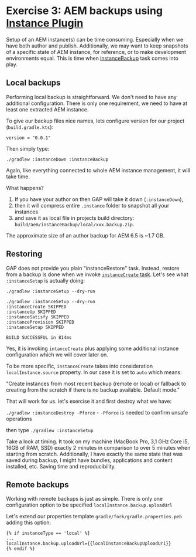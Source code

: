# Exercise 3: AEM backups using [Instance Plugin](https://github.com/Cognifide/gradle-aem-plugin#instance-plugin)

Setup of an AEM instance(s) can be time consuming. Especially when we have both author and publish. Additionally, we may want to keep snapshots of a specific state of AEM instance, for reference, or to make development environments equal. This is time when [instanceBackup](https://github.com/Cognifide/gradle-aem-plugin#task-instancebackup) task comes into play. 

## Local backups

Performing local backup is straightforward. We don't need to have any additional configuration. There is only one requirement, we need to have at least one extracted AEM instance.

To give our backup files nice names, lets configure version for our project (`build.gradle.kts`):

`version = "0.0.1"` 

Then simply type:

`./gradlew :instanceDown :instanceBackup`

Again, like everything connected to whole AEM instance management, it will take time. 

What happens? 
1. If you have your author on then GAP will take it down (`:instanceDown`), 
2. then it will compress entire `.instance` folder to snapshot all your instances 
3. and save it as local file in projects build directory: `build/aem/instanceBackup/local/xxx.backup.zip`.

The approximate size of an author backup for AEM 6.5 is ~1.7 GB.

## Restoring

GAP does not provide you plain "instanceRestore" task. Instead, restore from a backup is done when we invoke [`instanceCreate` task](https://github.com/Cognifide/gradle-aem-plugin#task-instancecreate).
Let's see what `:instanceSetup` is actually doing:

`./gradlew :instanceSetup --dry-run`

```
./gradlew :instanceSetup --dry-run
:instanceCreate SKIPPED
:instanceUp SKIPPED
:instanceSatisfy SKIPPED
:instanceProvision SKIPPED
:instanceSetup SKIPPED

BUILD SUCCESSFUL in 814ms
```

Yes, it is invoking `intanceCreate` plus applying some additional instance configuration which we will cover later on.

To be more specific, `instanceCreate` takes into consideration `localInstance.source` property. In our case it is set to `auto` which means:

"Create instances from most recent backup (remote or local) or fallback to creating from the scratch if there is no backup available. Default mode."

That will work for us. let's exercise it and first destroy what we have:

`./gradlew :instanceDestroy -Pforce` - `-Pforce` is needed to confirm unsafe operations   

then type
`./gradlew :instanceSetup`

Take a look at timing. It took on my machine (MacBook Pro, 3,1 GHz Core i5, 16GB of RAM, SSD) exactly 2 minutes in comparison to over 5 minutes when starting from scratch.
Additionally, I have exactly the same state that was saved during backup, I might have bundles, applications and content installed, etc. Saving time and reproducibility.

## Remote backups

Working with remote backups is just as simple. There is only one configuration option to be specified `localInstance.backup.uploadUrl`

Let's extend our properties template `gradle/fork/gradle.properties.peb` adding this option:

```properties
{% if instanceType == 'local' %}
...
localInstance.backup.uploadUrl={{localInstanceBackupUploadUri}}
{% endif %}
```


